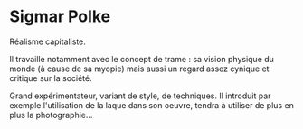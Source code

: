 # Sigmar Polke

Réalisme capitaliste.

Il travaille notamment avec le concept de trame : sa vision physique du monde (à cause de sa myopie) mais aussi un regard assez cynique et critique sur la société.

Grand expérimentateur, variant de style, de techniques. Il introduit par exemple l'utilisation de la laque dans son oeuvre, tendra à utiliser de plus en plus la photographie...
